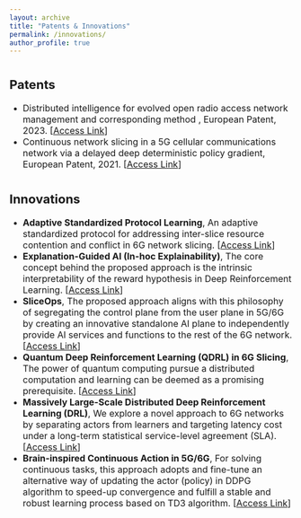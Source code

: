 ```yaml
---
layout: archive
title: "Patents & Innovations"
permalink: /innovations/
author_profile: true
---
```

<div style="margin-top: 35px;"></div>

<span style="font-size: 22px;">Patents</span>
======
- <span style="font-size: 16px;">Distributed intelligence for evolved open radio access network management and corresponding method , European Patent, 2023. [[Access Link](https://patents.google.com/patent/EP4447392A1)]</span>
- <span style="font-size: 16px;">Continuous network slicing in a 5G cellular communications network via a delayed deep deterministic policy gradient, European Patent, 2021. [[Access Link](https://patents.google.com/patent/GR1010062B/en)]</span>
<div style="margin-top: 35px;"></div>

<span style="font-size: 22px;">Innovations</span>
======
- <span style="font-size: 16px;">**Adaptive Standardized Protocol Learning**, An adaptive standardized protocol for addressing inter-slice resource contention and conflict in 6G network slicing. [[Access Link](https://arxiv.org/abs/2312.07362)]</span>
- <span style="font-size: 16px;">**Explanation-Guided AI (In-hoc Explainability)**, The core concept behind the proposed approach is the intrinsic interpretability of the reward hypothesis in Deep Reinforcement Learning. [[Access Link](https://ieeexplore.ieee.org/document/10283684)]</span>
- <span style="font-size: 16px;">**SliceOps**, The proposed approach aligns with this philosophy of segregating the control plane from the user plane in 5G/6G by creating an innovative standalone AI plane to independently provide AI services and functions to the rest of the 6G network. [[Access Link](https://arxiv.org/abs/2307.01658)]</span>
- <span style="font-size: 16px;">**Quantum Deep Reinforcement Learning (QDRL) in 6G Slicing**, The power of quantum computing pursue a distributed computation and learning can be deemed as a promising prerequisite. [[Access Link](https://arxiv.org/abs/2212.11755)]</span>
- <span style="font-size: 16px;">**Massively Large-Scale Distributed Deep Reinforcement Learning (DRL)**, We explore a novel approach to 6G networks by separating actors from learners and targeting latency cost under a long-term statistical service-level agreement (SLA). [[Access Link](https://ieeexplore.ieee.org/document/9685218)]</span>
- <span style="font-size: 16px;">**Brain-inspired Continuous Action in 5G/6G**, For solving continuous tasks, this approach adopts and fine-tune an alternative way of updating the actor (policy) in DDPG algorithm to speed-up convergence and fulfill a stable and robust learning process based on TD3 algorithm. [[Access Link](https://ieeexplore.ieee.org/abstract/document/9322237)]</span>


